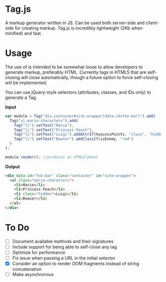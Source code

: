 Tag.js
=====
A markup generator written in JS. Can be used both server-side and client-side for creating markup. Tag.js is incredibly lightweight (2Kb when minified) and fast.

Usage
=====
The use of is intended to be somewhat loose to allow developers to generate markup, preferably HTML. Currently tags in HTML5 that are self-closing will close automatically, though a future option to force self-closing will be implemented. 

You can use jQuery-style selectors (attributes, classes, and IDs only) to generate a Tag.

<strong>Input</strong>
```javascript
var module = Tag("div.container#site-wrapper[data-id=foo-bar]").add(
  Tag("ul.mario-characters").add(
    Tag("li").setText("Mario"),
    Tag("li").setText("Princess Peach"),
    Tag("li").setText("Luigi").addAttrIf(hasLessPoints, "class", "hidden"),
    Tag("li").setText("Bowser").addClassIf(isEnemy, "red")
  )
);

module.render(); //produces an HTMLElement
```

<strong>Output</strong>
```html
<div data-id="foo-bar" class="container" id="site-wrapper">
  <ul class="mario-characters">
    <li>Mario</li>
    <li>Princess Peach</li>
    <li class="hidden">Luigi</li>
    <li>Bowser</li>
  </ul>
</div>
```

To Do
=====
- [ ] Document available methods and their signatures
- [ ] Include support for being able to self-close any tag
- [ ] Optimize for performance
- [ ] Fix issue when passing a URL in the initial selector
- [x] Consider an option to render DOM fragments instead of string concatenation
- [ ] Make asynchronous
